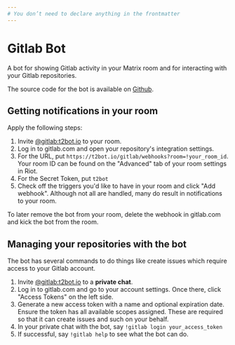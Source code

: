 ```yaml
---
# You don’t need to declare anything in the frontmatter
---
```


# Gitlab Bot

A bot for showing Gitlab activity in your Matrix room and for interacting with your Gitlab repositories.

The source code for the bot is available on [Github](https://github.com/maubot/gitlab).


## Getting notifications in your room

Apply the following steps:

1. Invite [@gitlab:t2bot.io](https://matrix.to/#/@gitlab:t2bot.io) to your room.
2. Log in to gitlab.com and open your repository's integration settings.
3. For the URL, put `https://t2bot.io/gitlab/webhooks?room=!your_room_id`. Your room ID can be found on the "Advanced"
   tab of your room settings in Riot.
4. For the Secret Token, put `t2bot`
5. Check off the triggers you'd like to have in your room and click "Add webhook". Although not all are handled, many
   do result in notifications to your room.

To later remove the bot from your room, delete the webhook in gitlab.com and kick the bot from the room.

## Managing your repositories with the bot

The bot has several commands to do things like create issues which require access to your Gitlab account.

1. Invite [@gitlab:t2bot.io](https://matrix.to/#/@gitlab:t2bot.io) to a **private chat**.
2. Log in to gitlab.com and go to your account settings. Once there, click "Access Tokens" on the left side.
3. Generate a new access token with a name and optional expiration date. Ensure the token has all available scopes
   assigned. These are required so that it can create issues and such on your behalf.
4. In your private chat with the bot, say `!gitlab login your_access_token`
5. If successful, say `!gitlab help` to see what the bot can do.
